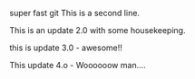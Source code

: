 super fast git
This is a second line.

This is an update 2.0 with some housekeeping.

this is update 3.0 - awesome!!

This update 4.o - Woooooow man....